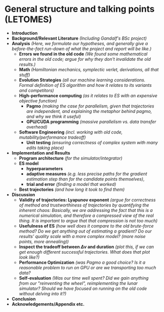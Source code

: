 
# General structure and talking points (LETOMES)
* **Introduction**
* **Background/Relevant Literature** *(Including Gandalf's BSc project)*
* **Analysis** *(Here, we formulate our hypotheses, and generally give a before-the-fact run-down of what the project and report will be like.)*
    * **Errors we found in the old code** *(We found some mathematical errors in the old code; argue for why they don't invalidate the old results.)*
    * **Math** *(Hamiltonian mechanics, symplectic verlet, derivations, all that stuff)*
    * **Evolution Strategies** *(all our machine learning considerations. Formal definition of ES algorithm and how it relates to its variants and competitors)*
    * **High-performance computing** *(as it relates to ES with an expensive objective function)*
        * **Pagmo** *(making the case for parallelism, given that trajectories are independent, and explaining the metaphor behind pagmo, and why we think it useful)*
        * **GPU/CUDA programming** *(massive parallelism vs. data transfer overhead)*
    * **Software Engineering** *(incl. working with old code, mutability/performance tradeoff)*
        * **Unit testing** *(ensuring correctness of complex system with many edits taking place)*
* **Implementation and Results** 
    * **Program architecture** *(for the simulator/integrator)*
    * **ES model**
        * **hyperparameters**
        * **adaptive measures** *(e.g. less precise paths for the gradient estimation step than for the candidate points themselves)*, 
        * **trial and error** *(finding a model that worked)*
    * **Best trajectories** *(and how long it took to find them)*
* **Discussion**
    * **Validity of trajectories: Lyapunov exponent** *(argue for correctness of method and trustworthiness of trajectories by quantifying the inherent chaos: Basically, we are addressing the fact that this is a numerical simulation, and therefore a compressed view of the real thing. It is important to argue that that compression is not too much)*
    * **Usefulness of ES** *(how well does it compare to the old brute-force method? Do we get anything out of estimating a gradient? Do our results' quality scale with a more complex model? (more noise points, more annealing))*
    * **Inspect the tradeoff between $\Delta v$ and duration** *(plot this, if we can get enough different successful trajectories. What does that plot look like?)*
    * **Performance Optimization** *(was Pagmo a good choice? Is it a reasonable problem to run on GPU or are we transporting too much data?*
    * **Self-evaluation** *(Was our time well spent? Did we gain anything from our "reinventing the wheel", reimplementing the lunar simulator? Should we have focused on running on the old code without delving into it?)*
* **Conclusion**
* **Acknowledgements/Appendix etc.**